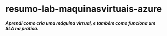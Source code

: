 # resumo-lab-maquinasvirtuais-azure

<h5><p>Aprendi como cria uma máquina virtual, e também como funciona um SLA na prática.</p></h5>
